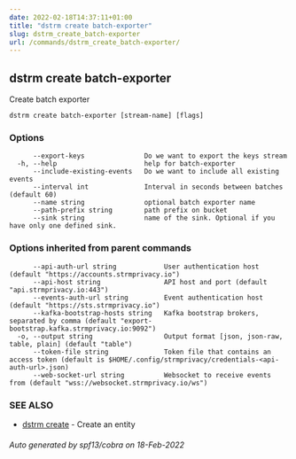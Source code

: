 ```yaml
---
date: 2022-02-18T14:37:11+01:00
title: "dstrm create batch-exporter"
slug: dstrm_create_batch-exporter
url: /commands/dstrm_create_batch-exporter/
---
```

## dstrm create batch-exporter

Create batch exporter

```
dstrm create batch-exporter [stream-name] [flags]
```

### Options

```
      --export-keys               Do we want to export the keys stream
  -h, --help                      help for batch-exporter
      --include-existing-events   Do we want to include all existing events
      --interval int              Interval in seconds between batches (default 60)
      --name string               optional batch exporter name
      --path-prefix string        path prefix on bucket
      --sink string               name of the sink. Optional if you have only one defined sink.
```

### Options inherited from parent commands

```
      --api-auth-url string            User authentication host (default "https://accounts.strmprivacy.io")
      --api-host string                API host and port (default "api.strmprivacy.io:443")
      --events-auth-url string         Event authentication host (default "https://sts.strmprivacy.io")
      --kafka-bootstrap-hosts string   Kafka bootstrap brokers, separated by comma (default "export-bootstrap.kafka.strmprivacy.io:9092")
  -o, --output string                  Output format [json, json-raw, table, plain] (default "table")
      --token-file string              Token file that contains an access token (default is $HOME/.config/strmprivacy/credentials-<api-auth-url>.json)
      --web-socket-url string          Websocket to receive events from (default "wss://websocket.strmprivacy.io/ws")
```

### SEE ALSO

* [dstrm create](dstrm_create.md)	 - Create an entity

###### Auto generated by spf13/cobra on 18-Feb-2022
